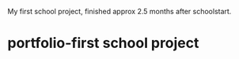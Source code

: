 My first school project, finished approx 2.5 months after schoolstart. 
# portfolio-first school project
